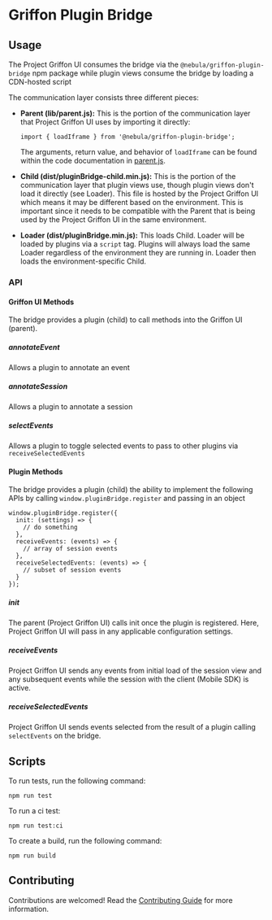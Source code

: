 # Griffon Plugin Bridge

## Usage

The Project Griffon UI consumes the bridge via the `@nebula/griffon-plugin-bridge` npm package while plugin views consume the bridge by loading a CDN-hosted script

The communication layer consists three different pieces:

* **Parent (lib/parent.js):** This is the portion of the communication layer that Project Griffon UI uses by importing it directly:

  `import { loadIframe } from '@nebula/griffon-plugin-bridge';`
  
  The arguments, return value, and behavior of `loadIframe` can be found within the code documentation in [parent.js](src/parent.js).

* **Child (dist/pluginBridge-child.min.js):** This is the portion of the communication layer that plugin views use, though plugin views don't load it directly (see Loader). This file is hosted by the Project Griffon UI which means it may be different based on the environment. This is important since it needs to be compatible with the Parent that is being used by the Project Griffon UI in the same environment.

* **Loader (dist/pluginBridge.min.js):** This loads Child. Loader will be loaded by plugins via a `script` tag. Plugins will always load the same Loader regardless of the environment they are running in. Loader then loads the environment-specific Child.

### API

#### Griffon UI Methods

The bridge provides a plugin (child) to call methods into the Griffon UI (parent).

##### annotateEvent

Allows a plugin to annotate an event

##### annotateSession

Allows a plugin to annotate a session

##### selectEvents

Allows a plugin to toggle selected events to pass to other plugins via `receiveSelectedEvents`

#### Plugin Methods

The bridge provides a plugin (child) the ability to implement the following APIs by calling `window.pluginBridge.register` and passing in an object 

```
window.pluginBridge.register({
  init: (settings) => {
    // do something
  },
  receiveEvents: (events) => {
    // array of session events
  },
  receiveSelectedEvents: (events) => {
    // subset of session events
  }
});
```

##### init

The parent (Project Griffon UI) calls init once the plugin is registered. Here, Project Griffon UI will pass in any applicable configuration settings.

##### receiveEvents

Project Griffon UI sends any events from initial load of the session view and any subsequent events while the session with the client (Mobile SDK) is active.

##### receiveSelectedEvents

Project Griffon UI sends events selected from the result of a plugin calling `selectEvents` on the bridge.

## Scripts

To run tests, run the following command:
```
npm run test
```

To run a ci test:
```
npm run test:ci
```

To create a build, run the following command:
```
npm run build
```

## Contributing

Contributions are welcomed! Read the [Contributing Guide](CONTRIBUTING.md) for more information.
